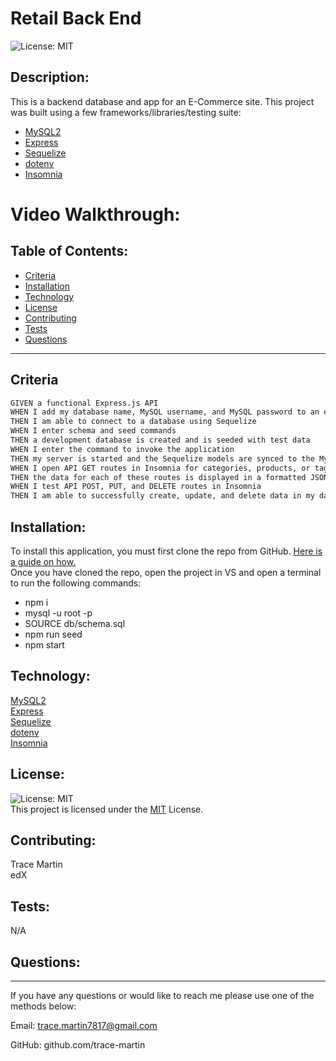 # Retail Back End

![License: MIT](https://img.shields.io/badge/License-MIT-green.svg)

## Description:

This is a backend database and app for an E-Commerce site. This project was built using a few frameworks/libraries/testing suite: <br>
- [MySQL2](https://www.npmjs.com/package/mysql2) <br>
- [Express](https://expressjs.com/) <br>
- [Sequelize](https://sequelize.org/) <br>
- [dotenv](https://www.npmjs.com/package/dotenv) <br>
- [Insomnia](https://insomnia.rest/)

# Video Walkthrough:

## Table of Contents:

- [Criteria](#criteria)
- [Installation](#installation)
- [Technology](#technology)
- [License](#license)
- [Contributing](#contributing)
- [Tests](#tests)
- [Questions](#questions)
<hr>

## Criteria

```md
GIVEN a functional Express.js API
WHEN I add my database name, MySQL username, and MySQL password to an environment variable file
THEN I am able to connect to a database using Sequelize
WHEN I enter schema and seed commands
THEN a development database is created and is seeded with test data
WHEN I enter the command to invoke the application
THEN my server is started and the Sequelize models are synced to the MySQL database
WHEN I open API GET routes in Insomnia for categories, products, or tags
THEN the data for each of these routes is displayed in a formatted JSON
WHEN I test API POST, PUT, and DELETE routes in Insomnia
THEN I am able to successfully create, update, and delete data in my database
```

## Installation:

To install this application, you must first clone the repo from GitHub.
[Here is a guide on how.](https://docs.github.com/en/repositories/creating-and-managing-repositories/cloning-a-repository) <br>
Once you have cloned the repo, open the project in VS and open a terminal to run the following commands: <br>

- npm i
- mysql -u root -p
- SOURCE db/schema.sql
- npm run seed
- npm start

## Technology:

[MySQL2](https://www.npmjs.com/package/mysql2) <br>
[Express](https://expressjs.com/) <br>
[Sequelize](https://sequelize.org/) <br>
[dotenv](https://www.npmjs.com/package/dotenv) <br>
[Insomnia](https://insomnia.rest/)

## License:

![License: MIT](https://img.shields.io/badge/License-MIT-green.svg)
<br>
This project is licensed under the <a href="https://opensource.org/license/mit/">MIT</a> License.

## Contributing:

Trace Martin <br>
edX

## Tests:

N/A

## Questions:

  <hr>

If you have any questions or would like to reach me please use one of the methods below:

Email: trace.martin7817@gmail.com

GitHub: github.com/trace-martin